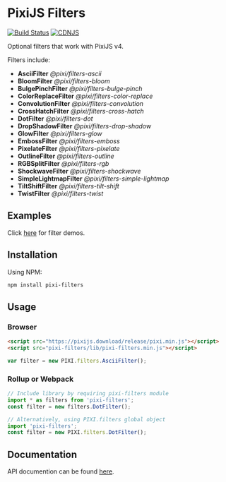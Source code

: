 # PixiJS Filters

[![Build Status](https://travis-ci.org/pixijs/pixi-filters.svg?branch=master)](https://travis-ci.org/pixijs/pixi-filters) [![CDNJS](https://img.shields.io/cdnjs/v/pixi-filters.svg)](https://cdnjs.com/libraries/pixi-filters)

Optional filters that work with PixiJS v4.

Filters include:

* **AsciiFilter** _@pixi/filters-ascii_
* **BloomFilter** _@pixi/filters-bloom_
* **BulgePinchFilter** _@pixi/filters-bulge-pinch_
* **ColorReplaceFilter** _@pixi/filters-color-replace_
* **ConvolutionFilter** _@pixi/filters-convolution_
* **CrossHatchFilter** _@pixi/filters-cross-hatch_
* **DotFilter** _@pixi/filters-dot_
* **DropShadowFilter** _@pixi/filters-drop-shadow_
* **GlowFilter** _@pixi/filters-glow_
* **EmbossFilter** _@pixi/filters-emboss_
* **PixelateFilter** _@pixi/filters-pixelate_
* **OutlineFilter** _@pixi/filters-outline_
* **RGBSplitFilter** _@pixi/filters-rgb_
* **ShockwaveFilter** _@pixi/filters-shockwave_
* **SimpleLightmapFilter** _@pixi/filters-simple-lightmap_
* **TiltShiftFilter** _@pixi/filters-tilt-shift_
* **TwistFilter** _@pixi/filters-twist_

## Examples

Click [here](https://pixijs.github.io/pixi-filters/examples) for filter demos.

## Installation

Using NPM:

```bash
npm install pixi-filters
```

## Usage 

### Browser

```html
<script src="https://pixijs.download/release/pixi.min.js"></script>
<script src="pixi-filters/lib/pixi-filters.min.js"></script>
```
```js
var filter = new PIXI.filters.AsciiFilter();
```

### Rollup or Webpack

```js
// Include library by requiring pixi-filters module
import * as filters from 'pixi-filters';
const filter = new filters.DotFilter();

// Alternatively, using PIXI.filters global object
import 'pixi-filters';
const filter = new PIXI.filters.DotFilter();
```

## Documentation

API documention can be found [here](http://pixijs.github.io/pixi-filters/docs/).
